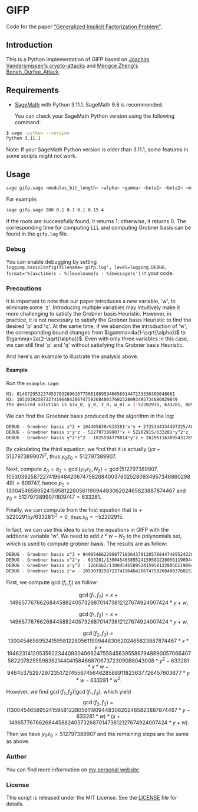 # GIFP

Code for the paper [“Generalized Implicit Factorization Problem"](https://eprint.iacr.org/2023/1562.pdf).

## Introduction

This is a Python implementation of GIFP based on [Joachim Vandersmissen's crypto-attacks](https://github.com/jvdsn/crypto-attacks) and [Mengce Zheng's Boneh_Durfee_Attack](https://github.com/MengceZheng/Boneh_Durfee_Attack).

## Requirements

- [SageMath](https://www.sagemath.org/) with Python 3.11.1. SageMath 9.8 is recommended.

  You can check your SageMath Python version using the following command:

```bash
$ sage -python --version
Python 3.11.1
```
Note: If your SageMath Python version is older than 3.11.1, some features in some scripts might not work.
## Usage
```bash
sage gifp.sage <modulus_bit_length> <alpha> <gamma> <beta1> <beta2> <m>
```
For example:
```bash
sage gifp.sage 200 0.1 0.7 0.1 0.15 4
```
If the roots are successfully found, it returns 1; otherwise, it returns 0. The corresponding time for computing LLL and computing Grobner basis can be found in the `gifp.log` file.

### Debug

You can enable debugging by setting `logging.basicConfig(filename='gifp.log', level=logging.DEBUG, format='%(asctime)s - %(levelname)s - %(message)s')` in your code.

### Precautions
It is important to note that our paper introduces a new variable, 'w', to eliminate some 'z'. Introducing multiple variables may intuitively make it more challenging to satisfy the Grobner basis Heuristic. However, in practice, it is not necessary to satisfy the Grobner basis Heuristic to find the desired 'p' and 'q'. At the same time, if we abandon the introduction of 'w', the corresponding bound changes from $\gamma>4a(1-\sqrt{\alpha})$ to $\gamma>2a(2-\sqrt{\alpha})$. Even with only three variables in this case, we can still find 'p' and 'q' without satisfying the Grobner basis Heuristic.

And here's an example to illustrate the analysis above.

#### Example
Run the `example.sage`:
```bash
N1: 814072953237453703269626775081889594665601447233336309048661
N2: 1053039258722741964842067475826840037602528093495734686029849
The desired solution is $(x_0, y_0, z_0, w_0) = (-52202915, 633281, 809747, 1300454658952415958122805611909448306202465823887874467)$.
```
We can find the Groebner basis produced by the algorithm in the log:
```bash
DEBUG - Groebner basis x^2 + 104405830/633281*x*y + 2725144334497225/401044824961*y^2
DEBUG - Groebner basis x*y*z - 512797389907*x + 52202915/633281*y^2*z - 42271153812505*y
DEBUG - Groebner basis y^2*z^2 - 1025594779814*y*z + 262961163095431785468649
```
By calculating the third equation, we find that it is actually $(yz - 512797389907)^2$, thus $y_0z_0= 512797389907$.

Next, compute $z_0=q_2=\gcd(y_0z_0, N_2)=\gcd(512797389907, 1053039258722741964842067475826840037602528093495734686029849)= 809747$, hence $p_2=1300454658952415958122805611909448306202465823887874467$ and $y_0=512797389907/809747=633281$.

Finally, we can compute from the first equation that $(x+52202915y/633281)^2=0$, thus $x_0=-52202915$.

In fact, we can use this idea to solve the equations in GIFP with the addtional variable 'w'. We need to add $z*w-N_2$ to the polynomials set, which is used to compute grobner basis. The results are as follow:
```bash
DEBUG - Groebner basis x^3 + 949054662290877183643701285788447485524228569374337758441/1300454658952415958122805611909448306202465823887874467*x^2*w - 1420334021483155590500436908946912519349549371929066972100396907413475503310567648869804939900703343959343104/1300454658952415958122805611909448306202465823887874467*x*y*w + 899470549458874255507707186134809707166201975804710547998443302657499563269034401308056512214152546504854128863579/1691182319991044503095767145359346461066521997444639731559007094215960447978904619750201603152003751150534089*x*w^2 + 3351951982485649274893506249551461531869841455148098344430890360930441007518386744200468574541725856922507964546621512713438470702986642486608412251521024*y^3 - 4242542320356159613723265834226948229596340730191705146444381133524602217522250756879829992614500764308412951710072556854222740843066500782515326238488197595136/1300454658952415958122805611909448306202465823887874467*y^2*w + 1340593898074035779244258664229375579142604039668920409491792222011772083843752654270532390610853319333813450204404294352610256399531879122871090672283032242702254080/1691182319991044503095767145359346461066521997444639731559007094215960447978904619750201603152003751150534089*y*w^2 + 898238038084017563562338227646432387099377320303813307800488091356765552376408791836233455218847553585908501771721/1691182319991044503095767145359346461066521997444639731559007094215960447978904619750201603152003751150534089*w^3
DEBUG - Groebner basis x^2*y - 633281/1300454658952415958122805611909448306202465823887874467*x^2*w + 949054662290877183643701285788447485524228569374285555526/1300454658952415958122805611909448306202465823887874467*x*y*w - 601018285590228993735066793965393812080268992641916930889060806/1691182319991044503095767145359346461066521997444639731559007094215960447978904619750201603152003751150534089*x*w^2 - 2239744742177804210557442280568444278121645497234649534899989100963791871180160945380877493271607115776*y^3 + 2834829348730150494297645905695082363329911974473701304232603086128877736607962862085437499548906533697880064/1300454658952415958122805611909448306202465823887874467*y^2*w - 895773015334304179671600310669677746965728009302019031067149736696175450176300332988340217972126149493913907504695/1691182319991044503095767145359346461066521997444639731559007094215960447978904619750201603152003751150534089*y*w^2 - 600194732363352948804690825504678184747468788882499393858724579/1691182319991044503095767145359346461066521997444639731559007094215960447978904619750201603152003751150534089*w^3
DEBUG - Groebner basis x*y^2 - 1266562/1300454658952415958122805611909448306202465823887874467*x*y*w + 401044824961/1691182319991044503095767145359346461066521997444639731559007094215960447978904619750201603152003751150534089*x*w^2 + 1496577676626844588240573268701473812127674924007424*y^3 - 1894207960604897119413034154741166626129849741276803081821/1300454658952415958122805611909448306202465823887874467*y^2*w + 598547625909600858943938888583246930081868381363631260683838010/1691182319991044503095767145359346461066521997444639731559007094215960447978904619750201603152003751150534089*y*w^2 + 401044824961/1691182319991044503095767145359346461066521997444639731559007094215960447978904619750201603152003751150534089*w^3
DEBUG - Groebner basis z*w - 1053039258722741964842067475826840037602528093495734686029849
```
First, we compute $\gcd(f_i, f_j)$ as follow:

$$\gcd(f_1,f_3)=x + 1496577676626844588240573268701473812127674924007424*y + w,$$

$$\gcd(f_1,f_2)=x + 1496577676626844588240573268701473812127674924007424*y + w,$$

$$\gcd(f_2,f_3)=1300454658952415958122805611909448306202465823887874467*x*y + 1946231412053562234409304066247558456395589794889005706640758220782555983621440415846687067372309088043008*y^2 - 633281*x*w - 946453752972972351727455674564628588911823637726457603677*y*w - 633281*w^2.$$

However, we find $\gcd(f_1,f_2)\vert \gcd(f_1,f_3)$, which yield 
$$\gcd(f_2,f_3)=(1300454658952415958122805611909448306202465823887874467*y - 633281*w) * (x + 1496577676626844588240573268701473812127674924007424*y + w).$$

Then we have $y_0z_0= 512797389907$ and the remaining steps are the same as above.
### Author

You can find more information on [my personal website](https://www.fffmath.com/).

### License

This script is released under the MIT License. See the [LICENSE](LICENSE) file for details.
